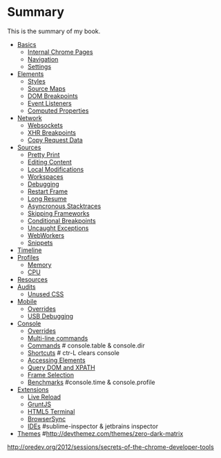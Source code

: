 # Summary

This is the summary of my book.
* [Basics](basics/README.md)
	* [Internal Chrome Pages](basics/chrome-pages.md)
	* [Navigation](basics/navigation.md)
	* [Settings](basics/settings.md)
* [Elements](elements/README.md)
	* [Styles](elements/styles.md)
	* [Source Maps](elements/less-sourcemaps.md)
	* [DOM Breakpoints](elements/dom-breakpoints.md)
	* [Event Listeners](elements/event-listeners.md)
	* [Computed Properties](elements/computed-properties.md)
* [Network](network/README.md)
	* [Websockets](network/websockets.md)
	* [XHR Breakpoints](network/xhr-breakpoints.md)
	* [Copy Request Data](network/request-data.md)
* [Sources](sources/README.md)
	* [Pretty Print](sources/pretty-print.md)
	* [Editing Content](sources/editing-content.md)
	* [Local Modifications](sources/local-modifications.md)
	* [Workspaces](sources/workspaces.md)
	* [Debugging](sources/debugging.md) 
	* [Restart Frame](sources/restart-frame.md)
	* [Long Resume](sources/long-resume.md)
	* [Asyncronous Stacktraces](sources/async.md)
	* [Skipping Frameworks](sources/skip-frameworks.md)
	* [Conditional Breakpoints](sources/conditional-breakpoints.md)
	* [Uncaught Exceptions](sources/uncaught-exceptions.md)
	* [WebWorkers](sources/web-workers.md)
	* [Snippets](sources/snippets.md)
* [Timeline](timeline/README.md)
* [Profiles](profiles/README.md)
	* [Memory](https://developers.google.com/chrome-developer-tools/docs/javascript-memory-profiling)
	* [CPU](http://addyosmani.com/blog/devtools-flame-charts/)
* [Resources](resources/README.md)	
* [Audits](audits/README.md)	
	* [Unused CSS](audits/unused-css.md)
* [Mobile](mobile/README.md)
	* [Overrides](mobile/overrides.md)
	* [USB Debugging](mobile/usb-debugging.md)
* [Console](console/README.md)	
	* [Overrides](console/overrides.md)
	* [Multi-line commands](console/multi-line.md)
	* [Commands](console/commands.md) # console.table & console.dir
	* [Shortcuts](console/shortcuts.md) # ctr-L clears console
	* [Accessing Elements](console/accessing-elements.md)
	* [Query DOM and XPATH](console/dom-xpath.md)
	* [Frame Selection](console/frame.md)
	* [Benchmarks](console/benchmarks.md) #console.time & console.profile
* [Extensions](extensions/README.md)
    * [Live Reload](extensions/livereload.md)
    * [GruntJS](extensions/grunt.md)
    * [HTML5 Terminal](extensions/terminal.md)
    * [BrowserSync](https://github.com/shakyShane/browser-sync)
    * [IDEs](extensions/ides.md) #sublime-inspector & jetbrains inspector
* [Themes](themes/README.md) #http://devthemez.com/themes/zero-dark-matrix

http://oredev.org/2012/sessions/secrets-of-the-chrome-developer-tools
